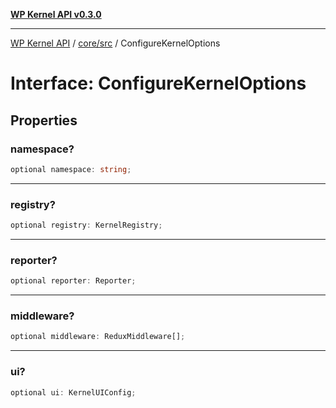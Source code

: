 [**WP Kernel API v0.3.0**](../../../README.md)

---

[WP Kernel API](../../../README.md) / [core/src](../README.md) / ConfigureKernelOptions

# Interface: ConfigureKernelOptions

## Properties

### namespace?

```ts
optional namespace: string;
```

---

### registry?

```ts
optional registry: KernelRegistry;
```

---

### reporter?

```ts
optional reporter: Reporter;
```

---

### middleware?

```ts
optional middleware: ReduxMiddleware[];
```

---

### ui?

```ts
optional ui: KernelUIConfig;
```
